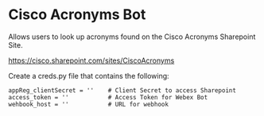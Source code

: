 <h1>Cisco Acronyms Bot</h1>

Allows users to look up acronyms found on the Cisco Acronyms Sharepoint Site.

https://cisco.sharepoint.com/sites/CiscoAcronyms

Create a creds.py file that contains the following:

```
appReg_clientSecret = ''    # Client Secret to access Sharepoint
access_token = ''           # Access Token for Webex Bot
wehbook_host = ''           # URL for webhook 
```
